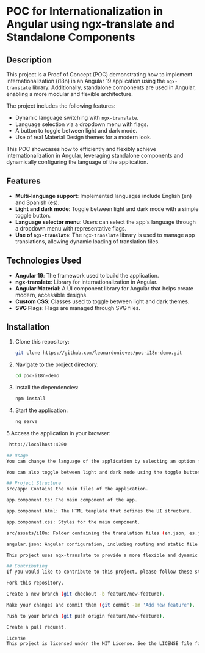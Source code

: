 # POC for Internationalization in Angular using ngx-translate and Standalone Components

## Description

This project is a Proof of Concept (POC) demonstrating how to implement internationalization (i18n) in an Angular 19 application using the `ngx-translate` library. Additionally, standalone components are used in Angular, enabling a more modular and flexible architecture.

The project includes the following features:

- Dynamic language switching with `ngx-translate`.
- Language selection via a dropdown menu with flags.
- A button to toggle between light and dark mode.
- Use of real Material Design themes for a modern look.

This POC showcases how to efficiently and flexibly achieve internationalization in Angular, leveraging standalone components and dynamically configuring the language of the application.

## Features

- **Multi-language support**: Implemented languages include English (en) and Spanish (es).
- **Light and dark mode**: Toggle between light and dark mode with a simple toggle button.
- **Language selector menu**: Users can select the app's language through a dropdown menu with representative flags.
- **Use of `ngx-translate`**: The `ngx-translate` library is used to manage app translations, allowing dynamic loading of translation files.

## Technologies Used

- **Angular 19**: The framework used to build the application.
- **ngx-translate**: Library for internationalization in Angular.
- **Angular Material**: A UI component library for Angular that helps create modern, accessible designs.
- **Custom CSS**: Classes used to toggle between light and dark themes.
- **SVG Flags**: Flags are managed through SVG files.

## Installation

1. Clone this repository:

   ```bash
   git clone https://github.com/leonardonieves/poc-i18n-demo.git
   
2. Navigate to the project directory:
   ```bash
   cd poc-i18n-demo

4. Install the dependencies:
   ```bash
   npm install
   
6. Start the application:
   ```bash
   ng serve
   
5.Access the application in your browser:
  ```bash
   http://localhost:4200

## Usage
You can change the language of the application by selecting an option from the dropdown menu in the navigation bar (using flags).

You can also toggle between light and dark mode using the toggle button in the navigation bar.

## Project Structure
src/app: Contains the main files of the application.

app.component.ts: The main component of the app.

app.component.html: The HTML template that defines the UI structure.

app.component.css: Styles for the main component.

src/assets/i18n: Folder containing the translation files (en.json, es.json).

angular.json: Angular configuration, including routing and static file setup.

This project uses ngx-translate to provide a more flexible and dynamic solution for switching languages during runtime.

## Contributing
If you would like to contribute to this project, please follow these steps:

Fork this repository.

Create a new branch (git checkout -b feature/new-feature).

Make your changes and commit them (git commit -am 'Add new feature').

Push to your branch (git push origin feature/new-feature).

Create a pull request.

License
This project is licensed under the MIT License. See the LICENSE file for more details.
